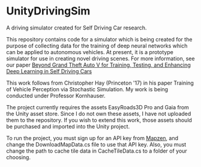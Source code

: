 # UnityDrivingSim
A driving simulator created for Self Driving Car research.

This repository contains code for a simulator which is being created for the purpose of collecting data for the training of deep neural networks which can be applied to autonomous vehicles. At present, it is a prototype simulator for use in creating novel driving scenes. For more information, see our paper [Beyond Grand Theft Auto V for Training, Testing, and Enhancing Deep Learning in Self Driving Cars](https://princetonautonomous.github.io/)

This work follows from Christopher Hay (Princeton '17) in his paper Training of Vehicle Perception via Stochastic Simulation. 
My work is being conducted under Professor Kornhauser.

The project currently requires the assets EasyRoads3D Pro and Gaia from the Unity asset store. Since I do not own these assets, I have not uploaded them to the repository. If you wish to extend this work, those assets should be purchased and imported into the Unity project.

To run the project, you must sign up for an API key from [Mapzen](https://mapzen.com/), and change the DownloadMapData.cs file to use that API key. Also, you must change the path to cache tile data in CacheTileData.cs to a folder of your choosing.